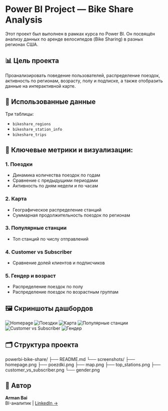 # Power BI Project — Bike Share Analysis

Этот проект был выполнен в рамках курса по Power BI. Он посвящён анализу данных по аренде велосипедов (Bike Sharing) в разных регионах США.

## 📊 Цель проекта
Проанализировать поведение пользователей, распределение поездок, активность по регионам, возрасту, полу и подписке, а также отобразить данные на интерактивной карте.

## 🧩 Использованные данные
Три таблицы:
- `bikeshare_regions`
- `bikeshare_station_info`
- `bikeshare_trips`

## 🧠 Ключевые метрики и визуализации:
### 1. **Поездки**
- Динамика количества поездок по годам
- Сравнение с предыдущими периодами
- Активность по дням недели и по часам

### 2. **Карта**
- Географическое распределение станций
- Суммарная продолжительность поездок по регионам

### 3. **Популярные станции**
- Топ станций по числу отправлений

### 4. **Customer vs Subscriber**
- Сравнение долей клиентов и подписчиков

### 5. **Гендер и возраст**
- Распределение поездок по полу
- Распределение поездок по возрастным группам

## 🖼 Скриншоты дашбордов
![Homepage](screenshots/homepage.png)
![Поездки](screenshots/poezdki.png)
![Карта](screenshots/map.png)
![Популярные станции](screenshots/top_stations.png)
![Customer vs Subscriber](screenshots/customer_vs_subscriber.png)
![Гендер](screenshots/gender.png)

## 🗂 Структура проекта

powerbi-bike-share/
├── README.md
└── screenshots/
├── homepage.png
├── poezdki.png
├── map.png
├── top_stations.png
├── customer_vs_subscriber.png
└── gender.png

## 👤 Автор
**Arman Bai**  
BI-аналитик | [LinkedIn →](https://www.linkedin.com/in/arman-baigudtinov-23a08a93)
